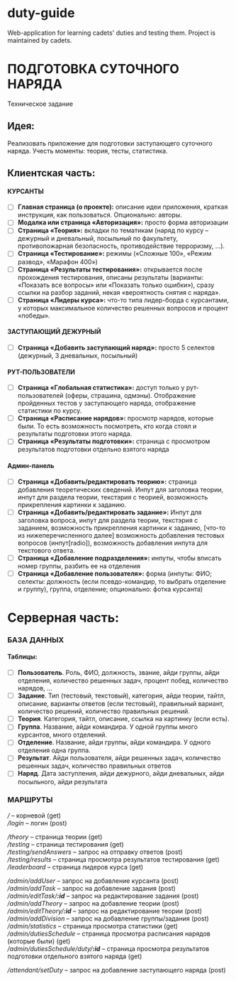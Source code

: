 # duty-guide

Web-application for learning cadets' duties and testing them. Project is maintained by cadets.

# ПОДГОТОВКА СУТОЧНОГО НАРЯДА
Техническое задание

## Идея:

Реализовать приложение для подготовки заступающего суточного наряда. Учесть моменты: теория, тесты, статистика.

## Клиентская часть:

#### КУРСАНТЫ

- [ ] <b>Главная страница (о проекте):</b> описание идеи приложения, краткая инструкция, как пользоваться. Опционально: авторы.
- [ ] <b>Модалка или страница «Авторизация»:</b> просто форма авторизации
- [ ] <b>Страница «Теория»:</b> вкладки по тематикам (наряд по курсу – дежурный и дневальный, посыльный по факультету,
  противопожарная безопасность, противодействие терроризму, …).
- [ ] <b>Страница «Тестирование»:</b> режимы («Сложные 100», «Режим развод», «Марафон 400»)
- [ ] <b>Страница «Результаты тестирования»:</b> открывается после прохождения тестирования, описаны результаты (варианты:
  «Показать все вопросы» или «Показать только ошибки»), сразу ссылки на разбор заданий, некая «вероятность снятия с
  наряда».
- [ ] <b>Страница «Лидеры курса»:</b> что-то типа лидер-борда с курсантами, у которых максимальное количество решенных вопросов
  и процент «победы».  
#### ЗАСТУПАЮЩИЙ ДЕЖУРНЫЙ
- [ ] <b>Страница «Добавить заступающий наряд»:</b> просто 5 селектов (дежурный, 3 дневальных, посыльный)  
#### РУТ-ПОЛЬЗОВАТЕЛИ
- [ ] <b>Страница «Глобальная статистика»:</b> доступ только у рут-пользователей (оферы, страшина, одмэны). Отображение
  пройденных тестов у заступающего наряда, отображение статистики по курсу.
- [ ] <b>Страница «Расписание нарядов»:</b> просмотр нарядов, которые были. То есть возможность посмотреть, кто когда стоял и
  результаты подготовки этого наряда.
- [ ] <b>Страница «Результаты подготовки»:</b> страница с просмотром результатов подготовки отдельно взятого наряда
#### Админ-панель
- [ ] <b>Страница «Добавить/редактировать теорию»:</b> страница добавления теоретических сведений. Инпут для заголовка теории,
  инпут для раздела теории, текстэрия с теорией, возможность прикрепления картинки к заданию.
- [ ] <b>Страница «Добавить/редактировать задание»:</b> Инпут для заголовка вопроса, инпут для раздела теории, текстэрия с
  заданием, возможность прикрепления картинки к заданию, [что-то из нижеперечисленного далее] возможность добавления
  тестовых вопросов (инпут[radio]), возможность добавления инпута для текстового ответа.
- [ ] <b>Страница «Добавление подразделения»:</b> инпуты, чтобы вписать номер группы, разбить ее на отделения
- [ ] <b>Страница «Добавление пользователя»:</b> форма (инпуты: ФИО; селекты: должность (если псевдо-командир, то выбрать
  отделение и группу), группа, отделение; опционально: фотка курсанта)

# Серверная часть:
### БАЗА ДАННЫХ
#### Таблицы:
- [ ] <b>Пользователь</b>. Роль, ФИО, должность, звание, айди группы, айди отделения, количество решенных задач, процент
  побед, количество нарядов, …
- [ ] <b>Задание</b>. Тип (тестовый, текстовый), категория, айди теории, тайтл, описание, варианты ответов (если
  тестовый), правильный вариант, количество решений, количество правильных решений.
- [ ] <b>Теория</b>. Категория, тайтл, описание, ссылка на картинку (если есть).
- [ ] <b>Группа</b>. Название, айди командира. У одной группы много курсантов, много отделений.
- [ ] <b>Отделение</b>. Название, айди группы, айди командира. У одного отделения одна группа.
- [ ] <b>Результат</b>. Айди пользователя, айди решенных задач, количество решенных задач, количество правильных ответов
- [ ] <b>Наряд</b>. Дата заступления, айди дежурного, айди дневальных, айди посыльного, айди результата

### МАРШРУТЫ
<i>/</i> – корневой (get)  
<i>/login</i> – логин (post)

<i>/theory</i> – страница теории (get)  
<i>/testing</i> – страница тестирования (get)  
<i>/testing/sendAnswers</i> – запрос на отправку ответов (post)  
<i>/testing/results</i> – страница просмотра результатов тестирования (get)  
<i>/leaderboard</i> – страница лидеров курса (get)

<i>/admin/addUser</i> – запрос на добавление курсанта (post)  
<i>/admin/addTask</i> – запрос на добавление задания (post)  
<i>/admin/editTask/<b>:id</b></i> – запрос на редактирование задания (post)  
<i>/admin/addTheory</i> – запрос на добавление теории (post)  
<i>/admin/editTheory/<b>:id</b></i> – запрос на редактирование теории (post)  
<i>/admin/addDivision</i> – запрос на добавление группы/задания (post)  
<i>/admin/statistics</i> – страница просмотра статистики (get)  
<i>/admin/dutiesSchedule</i> – страница просмотра расписания нарядов (которые были) (get)  
<i>/admin/dutiesSchedule/duty/<b>:id</b></i> – страница просмотра результатов подготовки отдельного взятого наряда (get)

<i>/attendant/setDuty</i> – запрос на добавление заступающего наряда (post)  